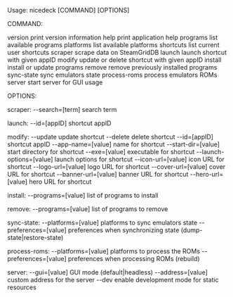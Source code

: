 Usage: nicedeck [COMMAND] [OPTIONS]

COMMAND:

version         print version information
help            print application help
programs        list available programs
platforms       list available platforms
shortcuts       list current user shortcuts
scraper         scrape data on SteamGridDB
launch          launch shortcut with given appID
modify          update or delete shortcut with given appID
install         install or update programs
remove          remove previously installed programs
sync-state      sync emulators state
process-roms    process emulators ROMs
server          start server for GUI usage

OPTIONS:

scraper:
  --search=[term]           search term

launch:
  --id=[appID]              shortcut appID

modify:
  --update                  update shortcut
  --delete                  delete shortcut
  --id=[appID]              shortcut appID
  --app-name=[value]        name for shortcut
  --start-dir=[value]       start directory for shortcut
  --exe=[value]             executable for shortcut
  --launch-options=[value]  launch options for shortcut
  --icon-url=[value]        icon URL for shortcut
  --logo-url=[value]        logo URL for shortcut
  --cover-url=[value]       cover URL for shortcut
  --banner-url=[value]      banner URL for shortcut
  --hero-url=[value]        hero URL for shortcut

install:
  --programs=[value]      list of programs to install

remove:
  --programs=[value]      list of programs to remove

sync-state:
  --platforms=[value]     platforms to sync emulators state
  --preferences=[value]   preferences when synchronizing state (dump-state|restore-state)

process-roms:
  --platforms=[value]     platforms to process the ROMs
  --preferences=[value]   preferences when processing ROMs (rebuild)

server:
  --gui=[value]           GUI mode (default|headless)
  --address=[value]       custom address for the server
  --dev                   enable development mode for static resources